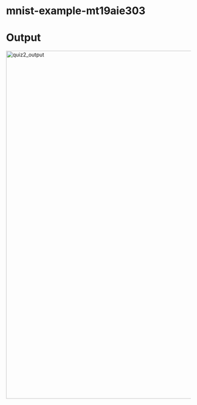 # mnist-example-mt19aie303

# Output

<img width="947" alt="quiz2_output" src="https://user-images.githubusercontent.com/67168573/142584669-108abf58-1b53-406d-9b52-1218830eb7b1.png">
